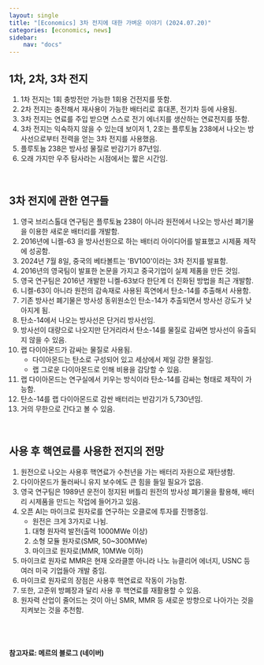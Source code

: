 ```yaml
---
layout: single
title: "[Economics] 3차 전지에 대한 가벼운 이야기 (2024.07.20)"
categories: [economics, news]
sidebar:
    nav: "docs"
---
```


## 1차, 2차, 3차 전지
1. 1차 전지는 1회 충방전만 가능한 1회용 건전지를 뜻함.
1. 2차 전지는 충전해서 재사용이 가능한 배터리로 휴대폰, 전기차 등에 사용됨.
1. 3차 전지는 연료를 주입 받으면 스스로 전기 에너지를 생산하는 연료전지를 뜻함.
1. 3차 전지는 익숙하지 않을 수 있는데 보이저 1, 2호는 플루토늄 238에서 나오는 방사선으로부터 전력을 얻는 3차 전지를 사용했음.
1. 플루토늄 238은 방사성 물질로 반감기가 87년임.
1. 오래 가지만 우주 탐사라는 시점에서는 짧은 시간임.

<br/>

## 3차 전지에 관한 연구들
1. 영국 브리스톨대 연구팀은 플루토늄 238이 아니라 원전에서 나오는 방사선 폐기물을 이용한 새로운 배터리를 개발함.
1. 2016년에 니켈-63 을 방사선원으로 하는 배터리 아이디어를 발표했고 시제품 제작에 성공함.
1. 2024년 7월 8일, 중국의 베타볼트는 'BV100'이라는 3차 전지를 발표함.
1. 2016년의 영국팀이 발표한 논문을 가지고 중국기업이 실제 제품을 만든 것임.
1. 영국 연구팀은 2016년 개발한 니켈-63보다 한단계 더 진화된 방법을 최근 개발함.
1. 니켈-63이 아니라 원전의 감속재로 사용된 흑연에서 탄소-14를 추출해서 사용함.
1. 기존 방사선 폐기물은 방사성 동위원소인 탄소-14가 추출되면서 방사선 강도가 낮아지게 됨.
1. 탄소-14에서 나오는 방사선은 단거리 방사선임.
1. 방사선이 대량으로 나오지만 단거리라서 탄소-14를 물질로 감싸면 방사선이 유출되지 않을 수 있음.
1. 랩 다이아몬드가 감싸는 물질로 사용됨.
    - 다이아몬드는 탄소로 구성되어 있고 세상에서 제일 강한 물질임.
    - 랩 그로운 다이아몬드로 인해 비용을 감당할 수 있음.
1. 랩 다이아몬드는 연구실에서 키우는 방식이라 탄소-14를 감싸는 형태로 제작이 가능함.
1. 탄소-14를 랩 다이아몬드로 감싼 배터리는 반감기가 5,730년임.
1. 거의 무한으로 간다고 볼 수 있음.

<br/>

## 사용 후 핵연료를 사용한 전지의 전망
1. 원전으로 나오는 사용후 핵연료가 수천년을 가는 배터리 자원으로 재탄생함.
1. 다이아몬드가 둘러싸니 유지 보수에도 큰 힘을 들일 필요가 없음.
1. 영국 연구팀은 1989년 운전이 정지된 버틀리 원전의 방사성 폐기물을 활용해, 배터리 시제품을 만드는 작업에 들어가고 있음.
1. 오픈 AI는 마이크로 원자로를 연구하는 오클로에 투자를 진행중임.
    - 원전은 크게 3가지로 나뉨.
    1. 대형 원자력 발전(출력 1000MWe 이상)
    2. 소형 모듈 원자로(SMR, 50~300MWe)
    3. 마이크로 원자로(MMR, 10MWe 이하)
1. 마이크로 원자로 MMR은 현재 오라클뿐 아니라 나노 뉴클리어 에너지, USNC 등 여러 미국 기업들아 개발 중임.
1. 마이크로 원자로의 장점은 사용후 핵연료로 작동이 가능함.
1. 또한, 고준위 방폐장과 달리 사용 후 핵연료를 재활용할 수 있음.
1. 원자력 산업이 줄어드는 것이 아닌 SMR, MMR 등 새로운 방향으로 나아가는 것을 지켜보는 것을 추천함.

<br/>
<br/>

#### 참고자료: 메르의 블로그 (네이버) 
